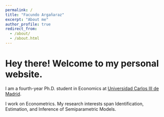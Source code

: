 ```yaml
---
permalink: /
title: "Facundo Argañaraz"
excerpt: "About me"
author_profile: true
redirect_from: 
  - /about/
  - /about.html
---
```


Hey there! Welcome to my personal website.  
====

I am a fourth-year Ph.D. student in Economics at [Universidad Carlos III de Madrid](http://economics.uc3m.es/). 

I work on Econometrics. My research interests span Identification, Estimation, and Inference of Semiparametric Models. 

